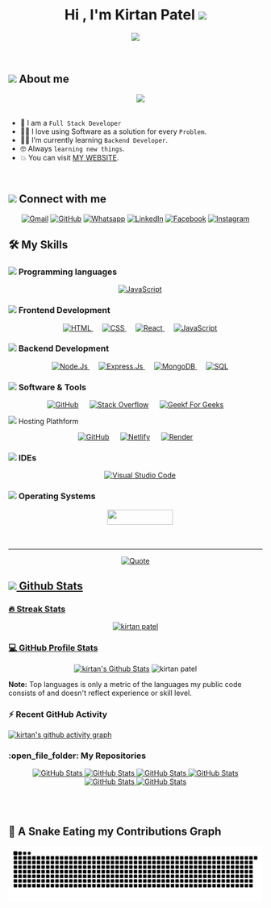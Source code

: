 
<h1 align="center">Hi , I'm Kirtan Patel <img src="https://media.giphy.com/media/hvRJCLFzcasrR4ia7z/giphy.gif" width="35"></h1>
<p align="center">
  <a href="https://github.com/DenverCoder1/readme-typing-svg"><img src="https://readme-typing-svg.herokuapp.com?font=Time+New+Roman&color=blue&size=60&center=true&vCenter=true&width=650&height=100&lines=I+am+a+Web+Developer;I+am+a+Dancer+too"></a>
</p>


<br>

<p align="center"> 
	

</p>

	
## <picture><img src = "https://github.com/7oSkaaa/7oSkaaa/blob/main/Images/about_me.gif?raw=true" width = 50px></picture> About me

<picture> <img align="right" src="https://github.com/7oSkaaa/7oSkaaa/blob/main/Images/Right_Side.gif?raw=true" width = 250px></picture>

<br><br>

- :school: I am a  `Full Stack Developer`
- :technologist: I love using Software as a solution for every `Problem`.
- :student: I’m currently learning `Backend Developer`.
- :nerd_face: Always `learning new things`.
- :boom: You can visit [MY WEBSITE](https://kirtanp04-profile.netlify.app/).
<br>




## <picture> <img src="https://github.com/7oSkaaa/7oSkaaa/blob/main/Images/Connect-with-me.gif?raw=true" width="100px"> </picture> Connect with me
<p align="center">
	<a href="mailto:kirtanpatel6189@gmail.com"><img img src="https://img.shields.io/badge/gmail-%23EA4335.svg?style=plastic&logo=gmail&logoColor=white" alt="Gmail" height=30px width = 130px/></a>
	<a href="https://github.com/kirtanp04"><img src="https://img.shields.io/badge/github-%23181717.svg?style=plastic&logo=github&logoColor=white" height=30px width = 130px alt="GitHub"/></a>
	<a href="https://api.whatsapp.com/send/?phone=7984484483&text&type=phone_number&app_absent=0"><img src="https://img.shields.io/badge/whatsapp-%2325D366.svg?style=plastic&logo=whatsapp&logoColor=white" height=30px width = 130px alt="Whatsapp"/></a>
	<a href=https://www.linkedin.com/in/kirtanp04-3169a121a"><img src="https://img.shields.io/badge/linkedin-%230A66C2.svg?style=plastic&logo=linkedin&logoColor=white" height=30px width = 130px alt="LinkedIn"/></a>
	<a href="https://www.facebook.com/kirtanp04/"><img src="https://img.shields.io/badge/facebook-%231877F2.svg?style=plastic&logo=facebook&logoColor=white" alt="Facebook" height=30px width = 130px/></a>
	<a href="https://www.instagram.com/kirtanp04/"><img src="https://img.shields.io/badge/instagram-%23E4405F.svg?style=plastic&logo=instagram&logoColor=white" alt="Instagram" height=30px width = 130px/></a>
	
</p>



## 🛠️ My Skills

### <picture> <img src = "https://github.com/7oSkaaa/7oSkaaa/blob/main/Images/Programming_Languages.gif?raw=true" width = 50px>  </picture> Programming languages

<p align="center"> 
  &emsp; 
 
  <a href="https://developer.mozilla.org/en-US/docs/Web/JavaScript" target="_blank"> 
     <img alt="JavaScript" src="https://img.shields.io/badge/JavaScript%20-%23F7DF1E.svg?style=plastic&logo=javascript&logoColor=black" height=30px width = 130px>
   </a>
 
</p>

### <picture> <img src = "https://github.com/7oSkaaa/7oSkaaa/blob/main/Images/Front_End.gif?raw=true" width = 50px>  </picture> Frontend Development
<p align="center"> 
  &emsp; 
  <a href="https://www.w3.org/html/" target="_blank"> 
   <img alt="HTML" src="https://img.shields.io/badge/HTML5%20-%23E34F26.svg?style=plastic&logo=html5&logoColor=white" height=30px width = 130px>
  </a>   
  &emsp;
  <a href="https://www.w3schools.com/css/" target="_blank">
    <img alt="CSS" src="https://img.shields.io/badge/CSS%20-%231572B6.svg?style=plastic&logo=css3&logoColor=white" height=30px width = 130px>
  </a> 
  &emsp;
  <a href="https://www.react.org" target="_blank">
    <img alt="React" src="https://img.shields.io/badge/react-%2361DAFB.svg?style=plastic&logo=React&logoColor=black" height=30px width = 130px>
  </a>
  &emsp;
  <a href="https://developer.mozilla.org/en-US/docs/Web/JavaScript" target="_blank"> 
     <img alt="JavaScript" src="https://img.shields.io/badge/JavaScript%20-%23F7DF1E.svg?style=plastic&logo=javascript&logoColor=black" height=30px width = 130px>
   </a>
</p>
																       
### <picture> <img src = "https://github.com/7oSkaaa/7oSkaaa/blob/main/Images/Front_End.gif?raw=true" width = 50px>  </picture> Backend Development															       
<p align="center"> 
  &emsp; 
  <a href="https://nodejs.org/" target="_blank"> 
   <img alt="Node.Js" src="https://img.shields.io/badge/NodeJS-%2361.svg?style=plastic&logo=node5&logoColor=green" height=30px width = 130px>
  </a>  
  &emsp;
  <a href="https://expressjs.com/" target="_blank">
    <img alt="Express.Js" src="https://img.shields.io/badge/Express.Js-%23181717.svg?style=plastic&logo=express3&logoColor=black" height=30px width = 130px>
  </a>  
  &emsp;
  <a href="https://www.python.org" target="_blank">
    <img alt="MongoDB" src="https://img.shields.io/badge/MongoDB-%2361.svg?style=plastic&logo=&logoColor=green" height=30px width = 130px>
  </a>
  &emsp;
  <a href="https://www.w3schools.com/sql/sql_intro.asp#:~:text=What%20is%20SQL%3F,for%20Standardization%20(ISO)%20in%201987" target="_blank">
    <img alt="SQL" src="https://img.shields.io/badge/SQL-%2361DAFB.svg?style=plastic&logo=SQJ&logoColor=blue" height=30px width = 130px>
  </a>
</p>

											       
																       
																       
																       
																       
																       

 ### <picture> <img src = "https://github.com/7oSkaaa/7oSkaaa/blob/main/Images/Software_Tools.gif?raw=true" width = 50px>  </picture> Software & Tools
 
<p align="center">  
  &emsp;
    <a href="#"><img alt="GitHub" src="https://img.shields.io/badge/github-%23181717.svg?style=plastic&logo=github&logoColor=white" height=30px width = 130px></a>  
  &emsp;
    <a href="#"><img alt="Stack Overflow" src="https://img.shields.io/badge/-Stack%20Overflow-FE7A16?style=plastic&logo=stack-overflow&logoColor=white" height=30px width = 130px></a>
  &emsp;
    <a href="#"><img alt="Geekf For Geeks" src="https://img.shields.io/badge/geeksforgeeks-%230F9D58.svg?style=plastic&logo=geeksforgeeks&logoColor=white" height=30px width = 130px></a>
  &emsp;
   
 
</p>

<picture> <img src = "https://github.com/7oSkaaa/7oSkaaa/blob/main/Images/Software_Tools.gif?raw=true" width = 50px>  </picture> Hosting Plathform
 
<p align="center">  
  &emsp;
    <a href="#"><img alt="GitHub" src="https://img.shields.io/badge/github-%23181717.svg?style=plastic&logo=github&logoColor=white" height=30px width = 130px></a>  
  &emsp;
    <a href="#"><img alt="Netlify" src="https://img.shields.io/badge/github-%231817.svg?style=plastic&logo=netlify&logoColor=white" height=30px width = 130px></a>
  &emsp;
    <a href="#"><img alt="Render" src="https://img.shields.io/badge/geeksforgeeks-%230F9D58.svg?style=plastic&logo=render&logoColor=white" height=30px width = 130px></a>
  &emsp;
   
 
</p>

 ### <picture> <img src = "https://github.com/7oSkaaa/7oSkaaa/blob/main/Images/IDEs.gif?raw=true" width = 50px>  </picture> IDEs
 
<p align="center">
  &emsp;
    <a href="#"><img alt="Visual Studio Code" src="https://img.shields.io/badge/Visual%20Studio%20Code-0078d7.svg?style=plastic&logo=visual-studio-code&logoColor=white" height=30px width = 130px></a>
</p>


 ### <picture> <img src = "https://github.com/7oSkaaa/7oSkaaa/blob/main/Images/OS.gif?raw=true" width = 50px>  </picture> Operating Systems
 
<p align="center">
  &emsp;
    <a href="#"><img src="https://img.shields.io/badge/Windows-0078D6?style=plastic&logo=windows&logoColor=white" height=30px width = 130px></a>
</p>

<br> 

---

<p align = "center">
	<a href="https://github.com/piyushsuthar/github-readme-quotes"> <img alt = "Quote" src="https://quotes-github-readme.vercel.app/api?type=horizontal&theme=tokyonight&animation=grow_out_in&quoteCategory=programming">
</p>

## <picture> <img src = "https://github.com/7oSkaaa/7oSkaaa/blob/main/Images/Statistics.gif?raw=true" width = 50px>  </picture> Github Stats

<summary><h3> 🔥 Streak Stats</h3></summary>

	

<p align="center"><img src="https://github-readme-streak-stats.herokuapp.com/?user=kirtanp04&theme=tokyonight_duo" alt="kirtan patel" /></p>


  
<summary><h3>💻 GitHub Profile Stats</h3></summary>


	
<p align="center">
    <a href="https://github.com/anuraghazra/github-readme-stats">
	    <img alt="kirtan's Github Stats" src="https://github-readme-stats.vercel.app/api?username=kirtanp04&show_icons=true&count_private=true&locale=en&theme=tokyonight&layout=compact" height="230px"/></a>
	  <img src="https://github-readme-stats.vercel.app/api/top-langs?username=kirtanp04&langs_count=10&show_icons=true&locale=en&theme=tokyonight" alt="kirtan patel" height="230px"/>
<br/>

  <b>Note:</b> Top languages is only a metric of the languages my public code consists of and doesn't reflect experience or skill level.
  </p>


<summary><h3>⚡ Recent GitHub Activity</h3></summary>


	
[![kirtan's github activity graph](https://github-readme-activity-graph.cyclic.app/graph?username=kirtanp04&theme=github)](https://github.com/kirtanp04/github-readme-activity-graph)

 

	
<summary><h3> :open_file_folder: My Repositories </h3></summary>


	
<div>
  <p align="center">
	<a href="https://github.com/kirtanp04/MERN-CHAT-APP-BACKEND">
      		<img src="https://github-readme-stats.vercel.app/api/pin/?username=kirtanp04&repo=MERN-CHAT-APP-BACKEND&theme=tokyonight" alt="GitHub Stats" />
    	</a>
	<a href="https://github.com/kirtanp04/MERN-CHAT-APP-FRONTEND">
      		<img src="https://github-readme-stats.vercel.app/api/pin/?username=kirtanp04&repo=MERN-CHAT-APP-FRONTEND&theme=tokyonight" alt="GitHub Stats" />
    	</a>
    	<a href="https://github.com/kirtanp04/MERN--HOTEL_MANAGEMENT">
      		<img src="https://github-readme-stats.vercel.app/api/pin/?username=kirtanp04&repo=MERN--HOTEL_MANAGEMENT&theme=tokyonight" alt="GitHub Stats" />
    	</a>
    	<a href="https://github.com/kirtanp04/INTERNSHIP-TASKS">
      		<img src="https://github-readme-stats.vercel.app/api/pin/?username=kirtanp04&repo=INTERNSHIP-TASKS&theme=tokyonight" alt="GitHub Stats" />
    	</a>
    	<a href="https://github.com/kirtanp04/REACT-AI-BOARD">
      		<img src="https://github-readme-stats.vercel.app/api/pin/?username=kirtanp04&repo=REACT-AI-BOARD&theme=tokyonight" alt="GitHub Stats" />
    	</a>
	<a href="https://github.com/kirtanp04/NETFLIX-APP">
      		<img src="https://github-readme-stats.vercel.app/api/pin/?username=kirtanp04&repo=NETFLIX-APP&theme=tokyonight" alt="GitHub Stats" />
    	</a>
  </p>
</div>


</br></br>
	
## 🐍 A Snake Eating my Contributions Graph
	
<p align = "center">
	<img src = "https://github.com/7oSkaaa/7oSkaaa/blob/output/github-contribution-grid-snake.svg?" alt = "Snake Game"/>
</p>
